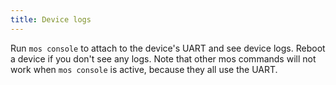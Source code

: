 ```yaml
---
title: Device logs
---
```


Run `mos console` to attach to the device's UART and see device logs.
Reboot a device if you don't see any logs. Note that other mos
commands will not work when `mos console` is active, because they all
use the UART.
